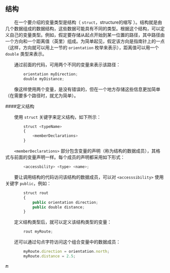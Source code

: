## 结构

&emsp;&emsp;在一个要介绍的变量类型是结构（ `struct`，structure的缩写 ）。结构就是由几个数据组成的数据结构，这些数据可能具有不同的类型。根据这个结构，可以定义自己的变量类型。例如，假定要存储从起点开始到某一位置的路径，其中路径由一个方向和一个距离值（英里）组成。为简单起见，假定该方向是指南针上的一点（这样，方向就可以用上一节的 `orientation` 枚举来表示），距离值可以用一个 `double` 类型来表示。

&emsp;&emsp;通过前面的代码，可用两个不同的变量来表示该路径：

```javascript
        orientation myDirection;
        double myDistance;
```
&emsp;&emsp;像这样使用两个变量，是没有错误的，但在一个地方存储这些信息更加简单（在需要多个路径时，就尤为简单）。


####定义结构

&emsp;&emsp;使用 `struct` 关键字来定义结构，如下所示：

```javascript
        struct <typeName>
        {
            <memberDeclarations>
        }
```

&emsp;&emsp;`<memberDeclarations>` 部分包含变量的声明（称为结构的数据成员），其格式与前面的变量声明一样。每个成员的声明都采用如下形式：

```javascript
        <accessbility> <type> <name>;
```

&emsp;&emsp;要让调用结构的代码访问该结构的数据成员，可以对 `<accesssibility>` 使用关键字 `public`，例如：

```javascript
        struct rout
        {
            public orientation direction;
            public double distance;
        }
```

&emsp;&emsp;定义结构类型后，就可以定义该结构类型的变量：

```javascript
        rout myRoute;
```

&emsp;&emsp;还可以通过句点字符访问这个组合变量中的数据成员：

```javascript
        myRoute.direction = orientation.north;
        myRoute.distance = 2.5;
```
















🔚